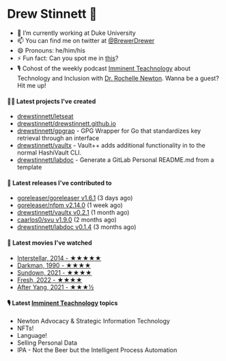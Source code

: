 
# Drew Stinnett 👋

- 🔭 I’m currently working at Duke University
- 📫 You can find me on twitter at [@BrewerDrewer](https://twitter.com/BrewerDrewer)
- 😄 Pronouns: he/him/his
- ⚡ Fun fact: Can you spot me in [this](https://www.youtube.com/watch?v=oL9WnB0qHBA)?
- 🎙 Cohost of the weekly podcast [Imminent Teachnology](https://podcast.imminentteachnology.com/) about Technology and Inclusion with [Dr. Rochelle Newton](https://www.linkedin.com/in/drrochellenewton/). Wanna be a guest? Hit me up!

#### 👨‍💻 Latest projects I've created
- [drewstinnett/letseat](https://github.com/drewstinnett/letseat)
- [drewstinnett/drewstinnett.github.io](https://github.com/drewstinnett/drewstinnett.github.io)
- [drewstinnett/gpgrap](https://github.com/drewstinnett/gpgrap) - GPG Wrapper for Go that standardizes key retrieval through an interface
- [drewstinnett/vaultx](https://github.com/drewstinnett/vaultx) - Vault&#43;&#43; adds additional functionality in to the normal HashiVault CLI.
- [drewstinnett/labdoc](https://github.com/drewstinnett/labdoc) - Generate a GitLab Personal README.md from a template

#### 🚀 Latest releases I've contributed to
- [goreleaser/goreleaser v1.6.1](https://github.com/goreleaser/goreleaser/releases/tag/v1.6.1) (3 days ago)
- [goreleaser/nfpm v2.14.0](https://github.com/goreleaser/nfpm/releases/tag/v2.14.0) (1 week ago)
- [drewstinnett/vaultx v0.2.1](https://github.com/drewstinnett/vaultx/releases/tag/v0.2.1) (1 month ago)
- [caarlos0/svu v1.9.0](https://github.com/caarlos0/svu/releases/tag/v1.9.0) (2 months ago)
- [drewstinnett/labdoc v0.1.4](https://github.com/drewstinnett/labdoc/releases/tag/v0.1.4) (3 months ago)

#### 🍿 Latest movies I've watched
- [Interstellar, 2014 - ★★★★★](https://letterboxd.com/mondodrew/film/interstellar/)
- [Darkman, 1990 - ★★★★](https://letterboxd.com/mondodrew/film/darkman/)
- [Sundown, 2021 - ★★★★](https://letterboxd.com/mondodrew/film/sundown-2021/)
- [Fresh, 2022 - ★★★★](https://letterboxd.com/mondodrew/film/fresh-2022/)
- [After Yang, 2021 - ★★★½](https://letterboxd.com/mondodrew/film/after-yang/)

#### 🎙 Latest [Imminent Teachnology](https://podcast.imminentteachnology.com/) topics
- Newton Advocacy &amp; Strategic Information Technology
- NFTs!
- Language!
- Selling Personal Data
- IPA - Not the Beer but the Intelligent Process Automation